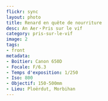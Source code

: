 ```yaml
---
flickr: sync
layout: photo
title: Renard en quête de nourriture
desc: An Aer・Pris sur le vif
category: pris-sur-le-vif
image: 2
tags:
- front
metadata:
- Boitier: Canon 650D
- Focale: F/6.3
- Temps d'exposition: 1/250
- Iso: 800 
- Objectif: 150-500mm
- Lieu: Ploërdut, Morbihan
---
```

